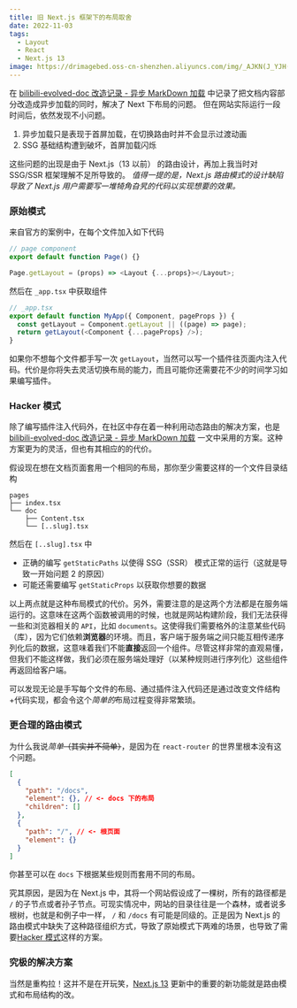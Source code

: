 ```yaml
---
title: 旧 Next.js 框架下的布局取舍
date: 2022-11-03
tags:
  - Layout
  - React
  - Next.js 13
image: https://drimagebed.oss-cn-shenzhen.aliyuncs.com/img/_AJKN(J_YJH(Q[{7@V([F3H.webp
---
```


在 [bilibili-evolved-doc 改造记录 - 异步 MarkDown 加载](/bilibili-evolved-doc-改造记录---异步-markdown-加载) 中记录了把文档内容部分改造成异步加载的同时，解决了 Next 下布局的问题。
但在网站实际运行一段时间后，依然发现不小问题。

1. 异步加载只是表现于首屏加载，在切换路由时并不会显示过渡动画
2. SSG 基础结构遭到破坏，首屏加载闪烁

这些问题的出现是由于 Next.js（13 以前） 的路由设计，再加上我当时对 SSG/SSR 框架理解不足所导致的。
_值得一提的是，Next.js 路由模式的设计缺陷导致了 Next.js 用户需要写一堆犄角旮旯的代码以实现想要的效果。_

### 原始模式

来自官方的案例中，在每个文件加入如下代码

```js
// page component
export default function Page() {}

Page.getLayout = (props) => <Layout {...props}></Layout>;
```

然后在 `_app.tsx` 中获取组件

```js
// _app.tsx
export default function MyApp({ Component, pageProps }) {
  const getLayout = Component.getLayout || ((page) => page);
  return getLayout(<Component {...pageProps} />);
}
```

如果你不想每个文件都手写一次 `getLayout`，当然可以写一个插件往页面内注入代码。代价是你将失去灵活切换布局的能力，而且可能你还需要花不少的时间学习如果编写插件。

### Hacker 模式

除了编写插件注入代码外，在社区中存在着一种利用动态路由的解决方案，也是 [bilibili-evolved-doc 改造记录 - 异步 MarkDown 加载](/bilibili-evolved-doc-改造记录---异步-markdown-加载) 一文中采用的方案。这种方案更为的灵活，但也有其相应的的代价。

假设现在想在文档页面套用一个相同的布局，那你至少需要这样的一个文件目录结构

```text
pages
├── index.tsx
└── doc
    ├── Content.tsx
    └── [..slug].tsx
```

然后在 `[..slug].tsx` 中

- 正确的编写 `getStaticPaths` 以使得 SSG（SSR） 模式正常的运行（这就是导致一开始问题 2 的原因）
- 可能还需要编写 `getStaticProps` 以获取你想要的数据

以上两点就是这种布局模式的代价。另外，需要注意的是这两个方法都是在服务端运行的。这意味在这两个函数被调用的时候，也就是网站构建阶段，我们无法获得一些和浏览器相关的 `API`，比如 `documents`。这使得我们需要格外的注意某些代码（库），因为它们依赖**浏览器**的环境。而且，客户端于服务端之间只能互相传递序列化后的数据，这意味着我们不能**直接**返回一个组件。尽管这样非常的直观易懂，但我们不能这样做，我们必须在服务端处理好（以某种规则进行序列化）这些组件再返回给客户端。

可以发现无论是手写每个文件的布局、通过插件注入代码还是通过改变文件结构+代码实现，都会令这个*简单的*布局过程变得非常繁琐。

### 更合理的路由模式

为什么我说*简单*~~（其实并不简单）~~，是因为在 `react-router` 的世界里根本没有这个问题。

```json
[
  {
    "path": "/docs",
    "element": {}, // <- docs 下的布局
    "children": []
  },
  {
    "path": "/", // <- 根页面
    "element": {}
  }
]
```

你甚至可以在 `docs` 下根据某些规则而套用不同的布局。

究其原因，是因为在 Next.js 中，其将一个网站假设成了一棵树，所有的路径都是 `/` 的子节点或者孙子节点。可现实情况中，网站的目录往往是一个森林，或者说多根树，也就是和例子中一样， `/` 和 `/docs` 有可能是同级的。正是因为 Next.js 的路由模式中缺失了这种路径组织方式，导致了原始模式下两难的场景，也导致了需要[Hacker 模式](#hacker-模式)这样的方案。

### 究极的解决方案

当然是重构拉！这并不是在开玩笑，[Next.js 13](https://beta.nextjs.org/docs/routing/pages-and-layouts) 更新中的重要的新功能就是路由模式和布局结构的改。
